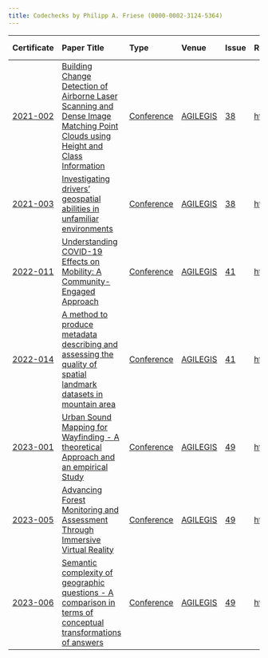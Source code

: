 ```yaml
---
title: Codechecks by Philipp A. Friese (0000-0002-3124-5364)
---
```



|Certificate |Paper Title                                                                                                                   |Type       |Venue    |Issue |Report                                |Check date |
|:-------|:---------------------------------------------|:------------------|:------------------|:---|:--------------------------|:------------------|
|[2021-002](https://codecheck.org.uk/register/certs/2021-002/)|[Building Change Detection of Airborne Laser Scanning and Dense Image Matching Point Clouds using Height and Class Information](https://doi.org/10.5194/agile-giss-2-10-2021)|[Conference](https://codecheck.org.uk/register/venues/conferences)|[AGILEGIS](https://codecheck.org.uk/register/venues/conferences/agilegis)|[38](https://github.com/codecheckers/register/issues/38)|https://doi.org/10.17605/osf.io/rsf4m |2021-06-10 |
|[2021-003](https://codecheck.org.uk/register/certs/2021-003/)|[Investigating drivers’ geospatial abilities in unfamiliar environments](https://doi.org/10.5194/agile-giss-2-3-2021)         |[Conference](https://codecheck.org.uk/register/venues/conferences)|[AGILEGIS](https://codecheck.org.uk/register/venues/conferences/agilegis)|[38](https://github.com/codecheckers/register/issues/38)|https://doi.org/10.17605/osf.io/dx92a |2021-06-10 |
|[2022-011](https://codecheck.org.uk/register/certs/2022-011/)|[Understanding COVID-19 Effects on Mobility: A Community-Engaged Approach](https://doi.org/10.5194/agile-giss-3-14-2022)      |[Conference](https://codecheck.org.uk/register/venues/conferences)|[AGILEGIS](https://codecheck.org.uk/register/venues/conferences/agilegis)|[41](https://github.com/codecheckers/register/issues/41)|https://doi.org/10.17605/osf.io/kf8sr |2022-07-09 |
|[2022-014](https://codecheck.org.uk/register/certs/2022-014/)|[A method to produce metadata describing and assessing the quality of spatial landmark datasets in mountain area](https://doi.org/10.5194/agile-giss-3-17-2022)|[Conference](https://codecheck.org.uk/register/venues/conferences)|[AGILEGIS](https://codecheck.org.uk/register/venues/conferences/agilegis)|[41](https://github.com/codecheckers/register/issues/41)|https://doi.org/10.17605/osf.io/6s2gp |2022-07-09 |
|[2023-001](https://codecheck.org.uk/register/certs/2023-001/)|[Urban Sound Mapping for Wayfinding - A theoretical Approach and an empirical Study](https://doi.org/10.5194/agile-giss-4-9-2023)|[Conference](https://codecheck.org.uk/register/venues/conferences)|[AGILEGIS](https://codecheck.org.uk/register/venues/conferences/agilegis)|[49](https://github.com/codecheckers/register/issues/49)|https://doi.org/10.17605/osf.io/c7vx3 |2023-06-13 |
|[2023-005](https://codecheck.org.uk/register/certs/2023-005/)|[Advancing Forest Monitoring and Assessment Through Immersive Virtual Reality](https://doi.org/10.5194/agile-giss-4-15-2023)  |[Conference](https://codecheck.org.uk/register/venues/conferences)|[AGILEGIS](https://codecheck.org.uk/register/venues/conferences/agilegis)|[49](https://github.com/codecheckers/register/issues/49)|https://doi.org/10.17605/osf.io/27wzp |2023-06-13 |
|[2023-006](https://codecheck.org.uk/register/certs/2023-006/)|[Semantic complexity of geographic questions - A comparison in terms of conceptual transformations of answers](https://doi.org/10.5194/agile-giss-4-10-2023)|[Conference](https://codecheck.org.uk/register/venues/conferences)|[AGILEGIS](https://codecheck.org.uk/register/venues/conferences/agilegis)|[49](https://github.com/codecheckers/register/issues/49)|https://doi.org/10.17605/OSF.IO/D2SHF |2023-06-13 |
